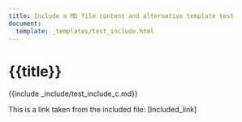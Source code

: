 ```yaml
---
title: Include a MD file content and alternative template test
document:
  template: _templates/test_include.html
---
```


# {{title}}

{{include _include/test_include_c.md}}

This is a link taken from the included file: [Included_link]
